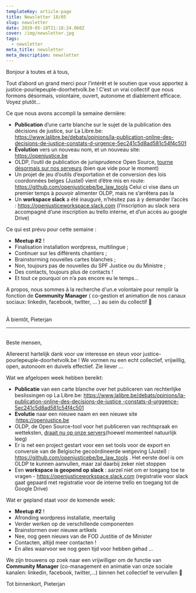 ```yaml
---
templateKey: article-page
title: Newsletter 18/05
slug: newsletter
date: 2020-05-18T21:18:24.060Z
cover: /img/newsletter.jpg
tags:
  - newsletter
meta_title: newsletter
meta_description: newsletter
---
```

Bonjour à toutes et à tous,

Tout d’abord un grand merci pour l’intérêt et le soutien que vous apportez à justice-pourlepeuple-doorhetvolk.be ! C’est un vrai collectif que nous formons désormais, volontaire, ouvert, autonome et diablement efficace. Voyez plutôt...

Ce que nous avons accompli la semaine dernière:

* **Publication** d’une carte blanche sur le sujet de la publication des décisions de justice, sur La Libre.be: <https://www.lalibre.be/debats/opinions/la-publication-online-des-decisions-de-justice-constats-d-urgence-5ec241c5d8ad581c54f4c501>
* **Évolution** vers un nouveau nom, et un nouveau site: <https://openjustice.be>
* OLDP, l’outil de publication de jurisprudence Open Source, [tourne désormais sur nos serveurs](https://oldp.openjustice.be/) (bien que vide pour le moment)
* Un projet de jeu d’outils d’exportation et de conversion des lois coordonnées belges (Justel) vient d’être mis en route: <https://github.com/openjusticebe/be_law_tools> Celui ci vise dans un premier temps à pouvoir alimenter OLDP, mais ne s’arrêtera pas la
* Un **workspace slack** a été inauguré, n’hésitez pas à y demander l’accès : <https://openjusticeworkspace.slack.com> (l’inscription au slack sera accompagné d’une inscription au trello interne, et d’un accès au google Drive)

Ce qui est prévu pour cette semaine :

* **Meetup #2** !
* Finalisation installation wordpress, multilingue ;
* Continuer sur les différents chantiers ;
* Brainstorming nouvelles cartes blanches ;
* Non, toujours pas de nouvelles du SPF Justice ou du Ministre ;
* Des contacts, toujours plus de contacts !
* Et tout ce pourquoi on n’a pas encore eu le temps...

A propos, nous sommes à la recherche d'un.e volontaire pour remplir la fonction de **Community Manager** ( co-gestion et animation de nos canaux sociaux: linkedin, facebook, twitter, … ) au sein du collectif 🚀

\
À bientôt, Pieterjan

- - -

\
Beste mensen,

Allereerst hartelijk dank voor uw interesse en steun voor justice-pourlepeuple-doorhetvolk.be ! We vormen nu een echt collectief, vrijwillig, open, autonoom en duivels effectief. Zie liever ...

Wat we afgelopen week hebben bereikt:

* **Publicatie** van een carte blanche over het publiceren van rechterlijke beslissingen op La Libre.be: [https://www.lalibre.be/debats/opinions/la-publication-online-des-decisions-de-justice -constats-d-urggence-5ec241c5d8ad581c54f4c501](https://www.lalibre.be/debats/opinions/la-publication-online-des-decisions-de-justice)
* **Evolutie** naar een nieuwe naam en een nieuwe site :<https://openjustice.be>
* OLDP, de Open Source-tool voor het publiceren van rechtspraak en wetteksten, [draait nu op onze servers](https://oldp.openjustice.be/)(hoewel momenteel natuurlijk leeg)
* Er is net een project gestart voor een set tools voor de export en conversie van de Belgische gecoördineerde wetgeving (Justel) : <https://github.com/openjusticebe/be_law_tools> . Het eerste doel is om OLDP te kunnen aanvullen, maar zal daarbij zeker niet stoppen
* Een **workspace is geopend op slack** : aarzel niet om er toegang toe te vragen - https://openjusticeworkspace.slack.com (registratie voor slack gaat gepaard met registratie voor de interne trello en toegang tot de Google Drive)

Wat er gepland staat voor de komende week:

* **Meetup #2** !
* Afronding wordpress installatie, meertalig
* Verder werken op de verschillende componenten
* Brainstormen over nieuwe artikels
* Nee, nog geen nieuws van de FOD Justitie of de Minister
* Contacten, altijd meer contacten !
* En alles waarvoor we nog geen tijd voor hebben gehad ...

We zijn trouwens op zoek naar een vrijwilliger om de functie van **Community Manager** (co-management en animatie van onze sociale kanalen: linkedin, facebook, twitter,…) binnen het collectief te vervullen 🚀

Tot binnenkort, Pieterjan